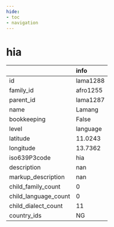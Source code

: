 ```yaml
---
hide:
- toc
- navigation
---
```

# hia
|                      | info     |
|:---------------------|:---------|
| id                   | lama1288 |
| family_id            | afro1255 |
| parent_id            | lama1287 |
| name                 | Lamang   |
| bookkeeping          | False    |
| level                | language |
| latitude             | 11.0243  |
| longitude            | 13.7362  |
| iso639P3code         | hia      |
| description          | nan      |
| markup_description   | nan      |
| child_family_count   | 0        |
| child_language_count | 0        |
| child_dialect_count  | 11       |
| country_ids          | NG       |